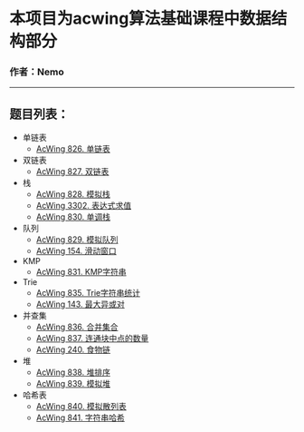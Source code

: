 # 本项目为acwing算法基础课程中数据结构部分
### 作者：Nemo
---
## 题目列表：

* 单链表
	* [AcWing 826. 单链表](https://www.acwing.com/problem/content/828/)
* 双链表
	* [AcWing 827. 双链表](https://www.acwing.com/problem/content/829/)
* 栈
	* [AcWing 828. 模拟栈](https://www.acwing.com/problem/content/830/)
	* [AcWing 3302. 表达式求值](https://www.acwing.com/problem/content/3305/)
	* [AcWing 830. 单调栈](https://www.acwing.com/problem/content/832/)
* 队列
	* [AcWing 829. 模拟队列](https://www.acwing.com/problem/content/831/)
	* [AcWing 154. 滑动窗口](https://www.acwing.com/problem/content/156/)
* KMP
	* [AcWing 831. KMP字符串](https://www.acwing.com/problem/content/833/)
* Trie
	* [AcWing 835. Trie字符串统计](https://www.acwing.com/problem/content/837/)
	* [AcWing 143. 最大异或对](https://www.acwing.com/problem/content/145/)
* 并查集
	* [AcWing 836. 合并集合](https://www.acwing.com/problem/content/838/)
	* [AcWing 837. 连通块中点的数量](https://www.acwing.com/problem/content/839/)
	* [AcWing 240. 食物链](https://www.acwing.com/problem/content/242/)
* 堆
	* [AcWing 838. 堆排序](https://www.acwing.com/problem/content/840/)
	* [AcWing 839. 模拟堆](https://www.acwing.com/problem/content/841/)
* 哈希表
	* [AcWing 840. 模拟散列表](https://www.acwing.com/problem/content/842/)
	* [AcWing 841. 字符串哈希](https://www.acwing.com/problem/content/843/)
